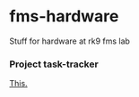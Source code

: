 # fms-hardware

Stuff for hardware at rk9 fms lab

### Project task-tracker

[This.](https://trello.com/b/RxM2OqOy)
